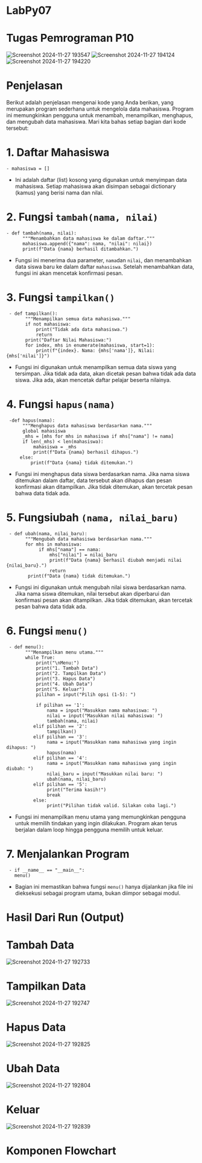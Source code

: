 # LabPy07
# Tugas Pemrograman P10
![Screenshot 2024-11-27 193547](https://github.com/user-attachments/assets/d062a42f-891e-4dd5-8170-2d1ed2f2a1a8)
![Screenshot 2024-11-27 194124](https://github.com/user-attachments/assets/c55d6d8c-e288-4e1b-b3eb-2b452b56c723)
![Screenshot 2024-11-27 194220](https://github.com/user-attachments/assets/e734a66c-98b0-4df0-8424-cd4f74db11e2)

# Penjelasan
Berikut adalah penjelasan mengenai kode yang Anda berikan, yang merupakan program sederhana untuk mengelola data mahasiswa. Program ini memungkinkan pengguna untuk menambah, menampilkan, menghapus, dan mengubah data mahasiswa. Mari kita bahas setiap bagian dari kode tersebut:

# 1. Daftar Mahasiswa
    - mahasiswa = []
  - Ini adalah daftar (list) kosong yang digunakan untuk menyimpan data mahasiswa. Setiap mahasiswa akan disimpan sebagai dictionary (kamus) yang berisi nama dan nilai.

# 2. Fungsi `tambah(nama, nilai)`
    - def tambah(nama, nilai):
          """Menambahkan data mahasiswa ke dalam daftar."""
          mahasiswa.append({"nama": nama, "nilai": nilai})
          print(f"Data {nama} berhasil ditambahkan.")
  - Fungsi ini menerima dua parameter, `nama`dan `nilai`, dan menambahkan data siswa baru ke dalam daftar `mahasiswa`. Setelah menambahkan data, fungsi ini akan mencetak 
    konfirmasi pesan.

# 3. Fungsi `tampilkan()`
     - def tampilkan():
           """Menampilkan semua data mahasiswa."""
           if not mahasiswa:
               print("Tidak ada data mahasiswa.")
               return
           print("Daftar Nilai Mahasiswa:")
           for index, mhs in enumerate(mahasiswa, start=1):
               print(f"{index}. Nama: {mhs['nama']}, Nilai: {mhs['nilai']}")

  - Fungsi ini digunakan untuk menampilkan semua data siswa yang tersimpan. Jika tidak ada data, akan dicetak pesan bahwa tidak ada data siswa. Jika ada, akan mencetak 
    daftar pelajar beserta nilainya.

# 4. Fungsi `hapus(nama)`
     -def hapus(nama):
          """Menghapus data mahasiswa berdasarkan nama."""
          global mahasiswa
          _mhs = [mhs for mhs in mahasiswa if mhs["nama"] != nama]
          if len(_mhs) < len(mahasiswa):
              mahasiswa = _mhs
              print(f"Data {nama} berhasil dihapus.")
         else:
             print(f"Data {nama} tidak ditemukan.")
  - Fungsi ini menghapus data siswa berdasarkan nama. Jika nama siswa ditemukan dalam daftar, data tersebut akan dihapus dan pesan konfirmasi akan ditampilkan. Jika tidak 
    ditemukan, akan tercetak pesan bahwa data tidak ada.

# 5. Fungsiubah `(nama, nilai_baru)`
     - def ubah(nama, nilai_baru):
           """Mengubah data mahasiswa berdasarkan nama."""
           for mhs in mahasiswa:
                if mhs["nama"] == nama:
                    mhs["nilai"] = nilai_baru
                    print(f"Data {nama} berhasil diubah menjadi nilai {nilai_baru}.")
                    return
            print(f"Data {nama} tidak ditemukan.")

  - Fungsi ini digunakan untuk mengubah nilai siswa berdasarkan nama. Jika nama siswa ditemukan, nilai tersebut akan diperbarui dan konfirmasi pesan akan ditampilkan. Jika 
    tidak ditemukan, akan tercetak pesan bahwa data tidak ada.

# 6. Fungsi `menu()`
     - def menu():
           """Menampilkan menu utama."""
           while True:
               print("\nMenu:")
               print("1. Tambah Data")
               print("2. Tampilkan Data")
               print("3. Hapus Data")
               print("4. Ubah Data")
               print("5. Keluar")
               pilihan = input("Pilih opsi (1-5): ")

               if pilihan == '1':
                   nama = input("Masukkan nama mahasiswa: ")
                   nilai = input("Masukkan nilai mahasiswa: ")
                   tambah(nama, nilai)
              elif pilihan == '2':
                   tampilkan()
              elif pilihan == '3':
                   nama = input("Masukkan nama mahasiswa yang ingin dihapus: ")
                   hapus(nama)
              elif pilihan == '4':
                   nama = input("Masukkan nama mahasiswa yang ingin diubah: ")
                   nilai_baru = input("Masukkan nilai baru: ")
                   ubah(nama, nilai_baru)
              elif pilihan == '5':
                   print("Terima kasih!")
                   break
              else:
                   print("Pilihan tidak valid. Silakan coba lagi.")

  - Fungsi ini menampilkan menu utama yang memungkinkan pengguna untuk memilih tindakan yang ingin dilakukan. Program akan terus berjalan dalam loop hingga pengguna memilih 
    untuk keluar.

# 7. Menjalankan Program
     - if __name__ == "__main__":
       menu()
  - Bagian ini memastikan bahwa fungsi `menu()` hanya dijalankan jika file ini dieksekusi sebagai program utama, bukan diimpor sebagai modul.

# Hasil Dari Run (Output)

# Tambah Data
![Screenshot 2024-11-27 192733](https://github.com/user-attachments/assets/75c69c96-00e6-46ca-b6c4-4efe7b6e07e0)
# Tampilkan Data
![Screenshot 2024-11-27 192747](https://github.com/user-attachments/assets/83f03c82-88a0-44e3-ad06-e011daa461ab)
# Hapus Data
![Screenshot 2024-11-27 192825](https://github.com/user-attachments/assets/8a6c9d57-a3b4-4739-b2b7-19c356d75728)
# Ubah Data 
![Screenshot 2024-11-27 192804](https://github.com/user-attachments/assets/879506a9-24f3-45ad-a2b9-b62552cb7c99)
# Keluar
![Screenshot 2024-11-27 192839](https://github.com/user-attachments/assets/24a1b19e-1442-4080-950f-33aba9a01159)

# Komponen Flowchart
